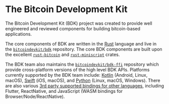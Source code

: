 # The Bitcoin Development Kit

The Bitcoin Development Kit (BDK) project was created to provide well engineered and reviewed components for building bitcoin-based applications.

The core components of BDK are written in the [Rust] language and live in the [`bitcoindevkit/bdk`][bitcoindevkit/bdk] repository. The core BDK components are built upon the excellent [`rust-bitcoin`][rust-bitcoin] and [`rust-miniscript`][rust-miniscript] crates.

The BDK team also maintains the [`bitcoindevkit/bdk-ffi`][bitcoindevkit/bdk-ffi] repository which provide cross-platform versions of the high level BDK APIs. Platforms currently supported by the BDK team include: [Kotlin] (Android, Linux, macOS), [Swift] (iOS, macOS), and [Python] (Linux, macOS, Windows). There are also various [3rd party supported bindings for other languages](./getting-started/3rd-party-bindings.md), including Flutter, ReactNative, and JavaScript (WASM bindings for Browser/Node/ReactNative).

[bitcoindevkit/bdk]: https://github.com/bitcoindevkit/bdk
[rust-bitcoin]: https://github.com/rust-bitcoin/rust-bitcoin
[rust-miniscript]: https://github.com/rust-bitcoin/rust-miniscript
[bitcoindevkit/bdk-ffi]: https://github.com/bitcoindevkit/bdk-ffi
[Rust]: https://www.rust-lang.org/
[Kotlin]: https://kotlinlang.org/
[Swift]: https://www.swift.org/
[Python]: https://www.python.org/
